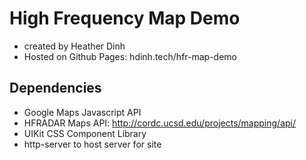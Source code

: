 # High Frequency Map Demo
 - created by Heather Dinh
 - Hosted on Github Pages: hdinh.tech/hfr-map-demo

## Dependencies
 - Google Maps Javascript API
 - HFRADAR Maps API: http://cordc.ucsd.edu/projects/mapping/api/
 - UIKit CSS Component Library
 - http-server to host server for site


